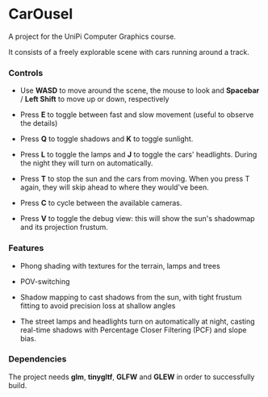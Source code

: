 # CarOusel

A project for the UniPi Computer Graphics course.

It consists of a freely explorable scene with cars running around a track.

### Controls

- Use **WASD** to move around the scene, the mouse to look and **Spacebar** / **Left Shift** to move up or down, respectively

- Press **E** to toggle between fast and slow movement (useful to observe the details)

- Press **Q** to toggle shadows and **K** to toggle sunlight.

- Press **L** to toggle the lamps and **J** to toggle the cars' headlights. During the night they will turn on automatically.

- Press **T** to stop the sun and the cars from moving. When you press T again, they will skip ahead to where they would've been.

- Press **C** to cycle between the available cameras.

- Press **V** to toggle the debug view: this will show the sun's shadowmap and its projection frustum.

### Features

- Phong shading with textures for the terrain, lamps and trees

- POV-switching

- Shadow mapping to cast shadows from the sun, with tight frustum fitting to avoid precision loss at shallow angles 

- The street lamps and headlights turn on automatically at night, casting real-time shadows with Percentage Closer Filtering (PCF) and slope bias.

### Dependencies

The project needs **glm**, **tinygltf**, **GLFW** and **GLEW** in order to successfully build.
